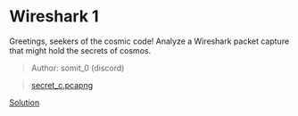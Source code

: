 # Wireshark 1

Greetings, seekers of the cosmic code! Analyze a Wireshark packet capture that might hold the secrets of cosmos.
>Author: somit_0 (discord)

> [secret_c.pcapng](./secret_c.pcapng)

[Solution](./soln/)